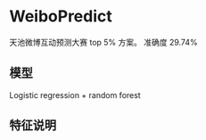 # WeiboPredict

天池微博互动预测大赛 top 5% 方案。
准确度 29.74%

## 模型

Logistic regression + random forest

## 特征说明
